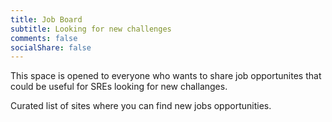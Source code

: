 ```yaml
---
title: Job Board
subtitle: Looking for new challenges
comments: false
socialShare: false
---
```

This space is opened to everyone who wants to share job opportunites that could be useful for SREs looking for new challanges.

Curated list of sites where you can find new jobs opportunities.
